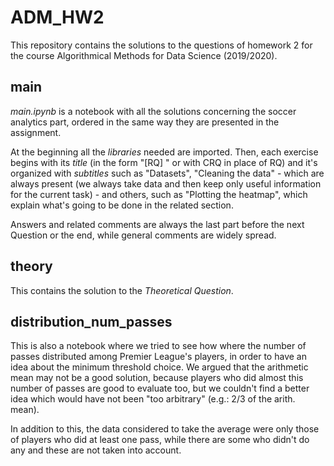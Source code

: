 # ADM_HW2
This repository contains the solutions to the questions of homework 2 for the course Algorithmical Methods for Data Science (2019/2020).


## main
*main.ipynb* is a notebook with all the solutions concerning the soccer analytics part, ordered in the same way they are presented in the assignment.

At the beginning all the *libraries* needed are imported. Then, each exercise begins with its *title* (in the form "[RQ<number>] <question>" or with CRQ in place of RQ) and it's organized with *subtitles* such as "Datasets", "Cleaning the data" - which are always present (we always take data and then keep only useful information for the current task) - and others, such as "Plotting the heatmap", which explain what's going to be done in the related section.
  
Answers and related comments are always the last part before the next Question or the end, while general comments are widely spread.


## theory
This contains the solution to the *Theoretical Question*.


## distribution_num_passes
This is also a notebook where we tried to see how where the number of passes distributed among Premier League's players, in order to have an idea about the minimum threshold choice. We argued that the arithmetic mean may not be a good solution, because players who did almost this number of passes are good to evaluate too, but we couldn't find a better idea which would have not been "too arbitrary" (e.g.: 2/3 of the arith. mean).

In addition to this, the data considered to take the average were only those of players who did at least one pass, while there are some who didn't do any and these are not taken into account.
